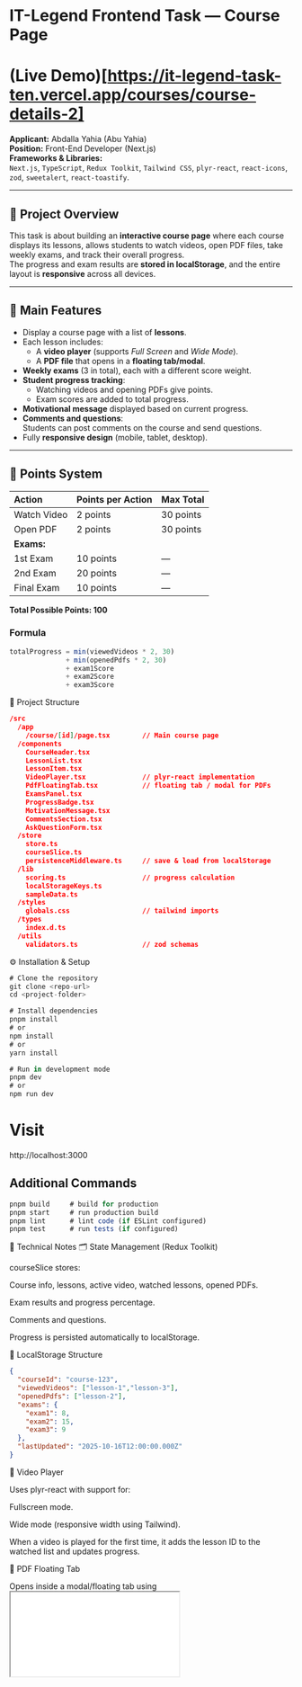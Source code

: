 # IT-Legend Frontend Task — Course Page 

# (Live Demo)[https://it-legend-task-ten.vercel.app/courses/course-details-2]
**Applicant:** Abdalla Yahia (Abu Yahia)  
**Position:** Front-End Developer (Next.js)  
**Frameworks & Libraries:**  
`Next.js`, `TypeScript`, `Redux Toolkit`, `Tailwind CSS`, `plyr-react`, `react-icons`, `zod`, `sweetalert`, `react-toastify`.

---

## 📘 Project Overview  
This task is about building an **interactive course page** where each course displays its lessons, allows students to watch videos, open PDF files, take weekly exams, and track their overall progress.  
The progress and exam results are **stored in localStorage**, and the entire layout is **responsive** across all devices.

---

## 🎯 Main Features
- Display a course page with a list of **lessons**.
- Each lesson includes:
  - A **video player** (supports *Full Screen* and *Wide Mode*).
  - A **PDF file** that opens in a **floating tab/modal**.
- **Weekly exams** (3 in total), each with a different score weight.
- **Student progress tracking**:
  - Watching videos and opening PDFs give points.
  - Exam scores are added to total progress.
- **Motivational message** displayed based on current progress.
- **Comments and questions**:  
  Students can post comments on the course and send questions.
- Fully **responsive design** (mobile, tablet, desktop).

---

## 🧮 Points System

| Action | Points per Action | Max Total |
|:--------|:------------------|:-----------|
| Watch Video | 2 points | 30 points |
| Open PDF | 2 points | 30 points |
| **Exams:** |  |  |
| 1st Exam | 10 points | — |
| 2nd Exam | 20 points | — |
| Final Exam | 10 points | — |

**Total Possible Points: 100**

### Formula
```ts
totalProgress = min(viewedVideos * 2, 30)
              + min(openedPdfs * 2, 30)
              + exam1Score
              + exam2Score
              + exam3Score
```

🧱 Project Structure
```json
/src
  /app
    /course/[id]/page.tsx        // Main course page
  /components
    CourseHeader.tsx
    LessonList.tsx
    LessonItem.tsx
    VideoPlayer.tsx              // plyr-react implementation
    PdfFloatingTab.tsx           // floating tab / modal for PDFs
    ExamsPanel.tsx
    ProgressBadge.tsx
    MotivationMessage.tsx
    CommentsSection.tsx
    AskQuestionForm.tsx
  /store
    store.ts
    courseSlice.ts
    persistenceMiddleware.ts     // save & load from localStorage
  /lib
    scoring.ts                   // progress calculation
    localStorageKeys.ts
    sampleData.ts
  /styles
    globals.css                  // tailwind imports
  /types
    index.d.ts
  /utils
    validators.ts                // zod schemas
```

⚙️ Installation & Setup
```js
# Clone the repository
git clone <repo-url>
cd <project-folder>

# Install dependencies
pnpm install
# or
npm install
# or
yarn install

# Run in development mode
pnpm dev
# or
npm run dev
```
# Visit
http://localhost:3000

## Additional Commands

```js
pnpm build     # build for production
pnpm start     # run production build
pnpm lint      # lint code (if ESLint configured)
pnpm test      # run tests (if configured)
```
🧩 Technical Notes
🗂 State Management (Redux Toolkit)

courseSlice stores:

Course info, lessons, active video, watched lessons, opened PDFs.

Exam results and progress percentage.

Comments and questions.

Progress is persisted automatically to localStorage.

💾 LocalStorage Structure

```json
{
  "courseId": "course-123",
  "viewedVideos": ["lesson-1","lesson-3"],
  "openedPdfs": ["lesson-2"],
  "exams": {
    "exam1": 8,
    "exam2": 15,
    "exam3": 9
  },
  "lastUpdated": "2025-10-16T12:00:00.000Z"
}
```

🎥 Video Player

Uses plyr-react with support for:

Fullscreen mode.

Wide mode (responsive width using Tailwind).

When a video is played for the first time, it adds the lesson ID to the watched list and updates progress.

📄 PDF Floating Tab

Opens inside a modal/floating tab using <iframe src={pdfUrl} />.

When a PDF is opened, that lesson ID is added to the openedPdfs list.

💬 Comments & Questions

Stored locally in localStorage.

On submission, shows confirmation via react-toastify or sweetalert.

✅ Validation

Uses zod to validate forms, comments, and exam inputs.

💅 Responsiveness

Built entirely with Tailwind CSS.

Works seamlessly on mobile, tablet, and desktop.

Uses grid/flex layout with responsive classes (sm, md, lg, xl).

🧠 Reviewer Checklist

 Lessons list renders correctly on all screens.

 Video player supports fullscreen and wide mode.

 PDF modal opens correctly and counts towards progress.

 Progress updates automatically when videos/PDFs/exams are completed.

 Exams update total progress based on the scoring system.

 Motivational message changes dynamically by progress percentage.

 Comments and questions persist in localStorage.

 Redux Toolkit is properly used for state management.

 Validation handled with zod.

 Notifications handled with react-toastify or sweetalert.

 Fully responsive layout with Tailwind.

💬 Motivational Messages by Progress %
Progress Range	Message
0–24%	“Great start! Keep going, every step counts 💪”
25–49%	“Good progress — stay consistent 🚀”
50–79%	“Awesome work! You’re moving fast 🔥”
80–99%	“Almost there! Finish strong ✅”
100%	“Congratulations! You’ve completed the course 🎉”

🧪 Sample Data

```js
export const sampleCourse = {
  id: 'course-123',
  title: 'React + Next.js Practical Course',
  lessons: [
    { id: 'lesson-1', title: 'Introduction', videoUrl: '...', pdfUrl: '...' },
    { id: 'lesson-2', title: 'Setup & Basics', videoUrl: '...', pdfUrl: '...' },
  ],
  exams: [
    { id: 'exam1', week: 1, maxScore: 10 },
    { id: 'exam2', week: 2, maxScore: 20 },
    { id: 'exam3', week: 3, maxScore: 10 },
  ]
};

```

🚀 Future Improvements

Sync progress and comments to a backend API.

Support multi-user progress tracking.

Load video/PDF content from a CDN (e.g., Cloudinary).

Add testing (Jest + RTL) for logic and components.

Create an Admin dashboard for managing comments & exams.

🧾 Summary

This project demonstrates a modern, interactive learning experience using Next.js and TypeScript.
It includes:

Video and PDF handling,

Exam progress tracking,

Dynamic motivational feedback,

Comment and question management,

And full offline persistence via localStorage.

The implementation showcases solid frontend architecture, clean UI, and state synchronization with Redux Toolkit and Tailwind CSS.

## 👨‍💻 Developer

**This project was fully developed by Abdalla Yahia as a frontend technical task for IT-Legend company.**

- The entire frontend development, including state management and UI logic, was built independently using **Next.js**, **TypeScript**, and **Redux Toolkit**.
- The project was designed to demonstrate advanced frontend architecture, responsive design, and interactive user experience.
- All logic related to student progress, exams, motivational messages, and floating PDF/video views was implemented from scratch.

📍 **Location:** Beni-Suef, Egypt  
📧 **Email:** abdallayahia75@gmail.com  
🔗 **LinkedIn:** [linkedin.com/in/abdalla-yahia](https://linkedin.com/in/abdalla-yahia)  
💻 **GitHub:** [github.com/abdalla-yahia](https://github.com/abdalla-yahia)  
📱 **Phone:** +2012-111-00554
